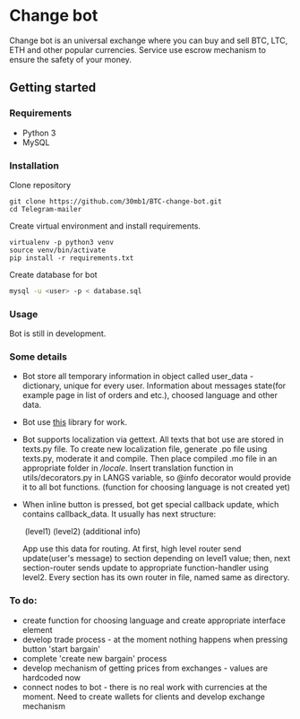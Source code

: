 # Change bot

Change bot is an universal exchange where you can buy and sell BTC, LTC, ETH and other popular currencies. Service use escrow mechanism to ensure the safety of your money.

## Getting started

### Requirements

- Python 3
- MySQL

### Installation

Clone repository

```
git clone https://github.com/30mb1/BTC-change-bot.git
cd Telegram-mailer
```

Create virtual environment and install requirements.

```
virtualenv -p python3 venv
source venv/bin/activate
pip install -r requirements.txt
```

Create database for bot

```bash
mysql -u <user> -p < database.sql
```

### Usage

Bot is still in development.

### Some details

- Bot store all temporary information in object called user_data - dictionary, unique for every user. Information about messages state(for example page in list of orders and etc.), choosed language and other data.

- Bot use [this](https://github.com/python-telegram-bot/python-telegram-bot) library for work.

- Bot supports localization via gettext. All texts that bot use are stored in texts.py file. To create new localization file, generate .po file using texts.py, moderate it and compile. Then place compiled .mo file in an appropriate folder in */locale*. Insert translation function in utils/decorators.py in LANGS variable, so @info decorator would provide it to all bot functions. (function for choosing language is not created yet)

- When inline button is pressed, bot get special callback update, which contains callback_data. It usually has next structure:

  ​	(level1) (level2) (additional info)

  App use this data for routing. At first, high level router send update(user's message) to section depending on level1 value; then, next section-router sends update to appropriate function-handler using level2. Every section has its own router in file, named same as directory.

### To do:

- create function for choosing language and create appropriate interface element
- develop trade process - at the moment nothing happens when pressing button 'start bargain'
- complete 'create new bargain' process
- develop mechanism of getting prices from exchanges - values are hardcoded now
- connect nodes to bot - there is no real work with currencies at the moment. Need to create wallets for clients and develop exchange mechanism
 
